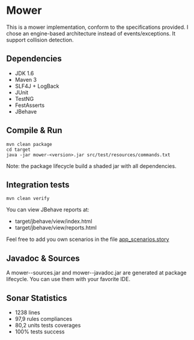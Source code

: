 # Mower 

This is a mower implementation, conform to the specifications provided. 
I chose an engine-based architecture instead of events/exceptions.
It support collision detection.

Dependencies
------------
* JDK 1.6
* Maven 3
* SLF4J + LogBack
* JUnit
* TestNG
* FestAsserts
* JBehave


Compile & Run
-------------

    mvn clean package
    cd target
    java -jar mower-<version>.jar src/test/resources/commands.txt

Note: the package lifecycle build a shaded jar with all dependencies.


Integration tests
-----------------

    mvn clean verify

You can view JBehave reports at:
* target/jbehave/view/index.html
* target/jbehave/view/reports.html

Feel free to add you own scenarios in the file [app_scenarios.story](src/test/resources/stories/com/github/vspiewak/mowitnow/mower/jbehave/app_scenarios.story)


Javadoc & Sources
------------------

A mower-<version>-sources.jar and mower-<version>-javadoc.jar are generated at package lifecycle.
You can use them with your favorite IDE. 


Sonar Statistics
-----------------
* 1238 lines 
* 97,9 rules compliances
* 80,2 units tests coverages
* 100% tests success